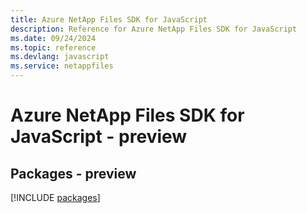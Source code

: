 ```yaml
---
title: Azure NetApp Files SDK for JavaScript
description: Reference for Azure NetApp Files SDK for JavaScript
ms.date: 09/24/2024
ms.topic: reference
ms.devlang: javascript
ms.service: netappfiles
---
```

# Azure NetApp Files SDK for JavaScript - preview
## Packages - preview
[!INCLUDE [packages](netapp-files-index.md)]
